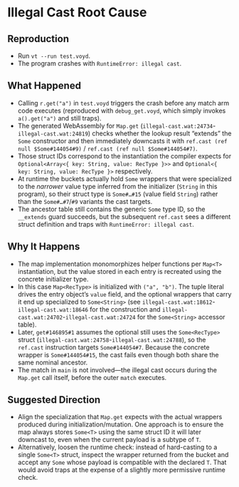 # Illegal Cast Root Cause

## Reproduction
- Run `vt --run test.voyd`.
- The program crashes with `RuntimeError: illegal cast`.

## What Happened
- Calling `r.get("a")` in `test.voyd` triggers the crash before any match arm code executes (reproduced with `debug_get.voyd`, which simply invokes `a().get("a")` and still traps).
- The generated WebAssembly for `Map.get` (`illegal-cast.wat:24734`-`illegal-cast.wat:24819`) checks whether the lookup result “extends” the `Some` constructor and then immediately downcasts it with `ref.cast (ref null $Some#144054#9)` / `ref.cast (ref null $Some#144054#7)`.
- Those struct IDs correspond to the instantiation the compiler expects for `Optional<Array<{ key: String, value: RecType }>>` and `Optional<{ key: String, value: RecType }>` respectively.
- At runtime the buckets actually hold `Some` wrappers that were specialized to the *narrower* value type inferred from the initializer (`String` in this program), so their struct type is `Some#…#15` (value field `String`) rather than the `Some#…#7`/`#9` variants the cast targets.
- The ancestor table still contains the generic `Some` type ID, so the `__extends` guard succeeds, but the subsequent `ref.cast` sees a different struct definition and traps with `RuntimeError: illegal cast`.

## Why It Happens
- The map implementation monomorphizes helper functions per `Map<T>` instantiation, but the value stored in each entry is recreated using the concrete initializer type.
- In this case `Map<RecType>` is initialized with `("a", "b")`. The tuple literal drives the entry object’s `value` field, and the optional wrappers that carry it end up specialized to `Some<String>` (see `illegal-cast.wat:18612`-`illegal-cast.wat:18646` for the construction and `illegal-cast.wat:24702`-`illegal-cast.wat:24724` for the `Some<String>` accessor table).
- Later, `get#146895#1` assumes the optional still uses the `Some<RecType>` struct (`illegal-cast.wat:24758`-`illegal-cast.wat:24788`), so the `ref.cast` instruction targets `Some#144054#7`. Because the concrete wrapper is `Some#144054#15`, the cast fails even though both share the same nominal ancestor.
- The match in `main` is not involved—the illegal cast occurs during the `Map.get` call itself, before the outer `match` executes.

## Suggested Direction
- Align the specialization that `Map.get` expects with the actual wrappers produced during initialization/mutation. One approach is to ensure the map always stores `Some<T>` using the same struct ID it will later downcast to, even when the current payload is a subtype of `T`.
- Alternatively, loosen the runtime check: instead of hard-casting to a single `Some<T>` struct, inspect the wrapper returned from the bucket and accept any `Some` whose payload is compatible with the declared `T`. That would avoid traps at the expense of a slightly more permissive runtime check.
